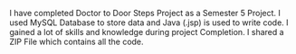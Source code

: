I have completed Doctor to Door Steps Project as a Semester 5 Project. I used MySQL Database to store data and Java (.jsp) is used to write code. I gained a lot of skills and knowledge during project Completion. I shared a ZIP File which contains all the code.

